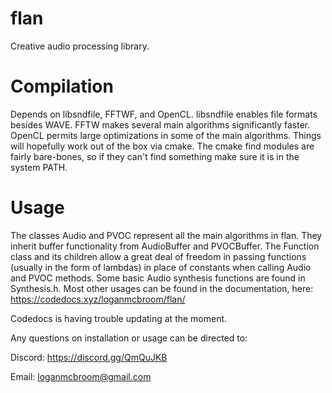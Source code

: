 # flan
Creative audio processing library.

# Compilation
Depends on libsndfile, FFTWF, and OpenCL.
libsndfile enables file formats besides WAVE.
FFTW makes several main algorithms significantly faster.
OpenCL permits large optimizations in some of the main algorithms.
Things will hopefully work out of the box via cmake. 
The cmake find modules are fairly bare-bones, so if they can't find something make sure it is in the system PATH.

# Usage
The classes Audio and PVOC represent all the main algorithms in flan. They inherit buffer functionality from AudioBuffer and PVOCBuffer. 
The Function class and its children allow a great deal of freedom in passing functions (usually in the form of lambdas) in place of constants 
when calling Audio and PVOC methods. Some basic Audio synthesis functions are found in Synthesis.h. 
Most other usages can be found in the documentation, here: https://codedocs.xyz/loganmcbroom/flan/

Codedocs is having trouble updating at the moment.

Any questions on installation or usage can be directed to:

Discord: https://discord.gg/QmQuJKB

Email: loganmcbroom@gmail.com
